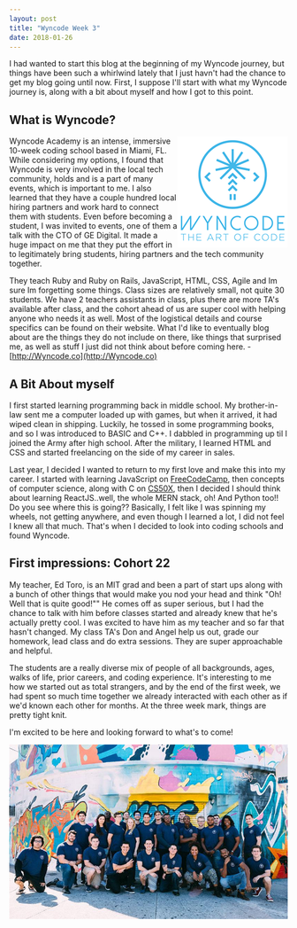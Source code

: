 ```yaml
---
layout: post
title: "Wyncode Week 3"
date: 2018-01-26
---
```


I had wanted to start this blog at the beginning of my Wyncode journey, but things have been such a whirlwind lately that I just havn't had the chance to get my blog going until now.  First, I suppose I'll start with what my Wyncode journey is, along with a bit about myself and how I got to this point.  

## What is Wyncode?

<img src="/blog/images/wyncode_logo.png" align ="right" alt="Wyncode Academy">Wyncode Academy is an intense, immersive 10-week coding school based in Miami, FL.  While considering my options, I found that Wyncode is very involved in the local tech community, holds and is a part of many events, which is important to me.  I also learned that they have a couple hundred local hiring partners and work hard to connect them with students.  Even before becoming a student, I was invited to events, one of them a talk with the CTO of GE Digital. It made a huge impact on me that they put the effort in to legitimately bring students, hiring partners and the tech community together.

They teach Ruby and Ruby on Rails, JavaScript, HTML, CSS, Agile and Im sure Im forgetting some things. Class sizes are relatively small, not quite 30 students. We have 2 teachers assistants in class, plus there are more TA's available after class, and the cohort ahead of us are super cool with helping anyone who needs it as well.  Most of the logistical details and course specifics can be found on their website. What I'd like to eventually blog about are the things they do not include on there, like things that surprised me, as well as stuff I just did not think about before coming here. -  [http://Wyncode.co](http://Wyncode.co)

## A Bit About myself

I first started learning programming back in middle school. My brother-in-law sent me a computer loaded up with games, but when it arrived, it had wiped clean in shipping. Luckily, he tossed in some programming books, and so I was introduced to BASIC and C++.  I dabbled in programming up til I joined the Army after high school.  After the military, I learned HTML and CSS and started freelancing on the side of my career in sales.  

Last year, I decided I wanted to return to my first love and make this into my career.  I started with learning JavaScript on [FreeCodeCamp](https://www.freecodecamp.org), then concepts of computer science, along with C on [CS50X](https://courses.edx.org/courses/course-v1:HarvardX+CS50+X/course/), then I decided I should think about learning ReactJS..well, the whole MERN stack, oh! And Python too!! Do you see where this is going??  Basically, I felt like I was spinning my wheels, not getting anywhere, and even though I learned a lot, I did not feel I knew all that much. That's when I decided to look into coding schools and found Wyncode.

## First impressions: Cohort 22

My teacher, Ed Toro, is an MIT grad and been a part of start ups along with a bunch of other things that would make you nod your head and think "Oh! Well that is quite good!""  He comes off as super serious, but I had the chance to talk with him before classes started and already knew that he's actually pretty cool. I was excited to have him as my teacher and so far that hasn't changed. My class TA's Don and Angel help us out, grade our homework, lead class and do extra sessions.  They are super approachable and helpful.

The students are a really diverse mix of people of all backgrounds, ages, walks of life, prior careers, and coding experience. It's interesting to me how we started out as total strangers, and by the end of the first week, we had spent so much time together we already interacted with each other as if we'd known each other for months.  At the three week mark, things are pretty tight knit.

I'm excited to be here and looking forward to what's to come!

<p align="center"><img src="/blog/images/cohort-22.jpeg" class="bdr" alt="Wyncode Cohort 22"></p>
